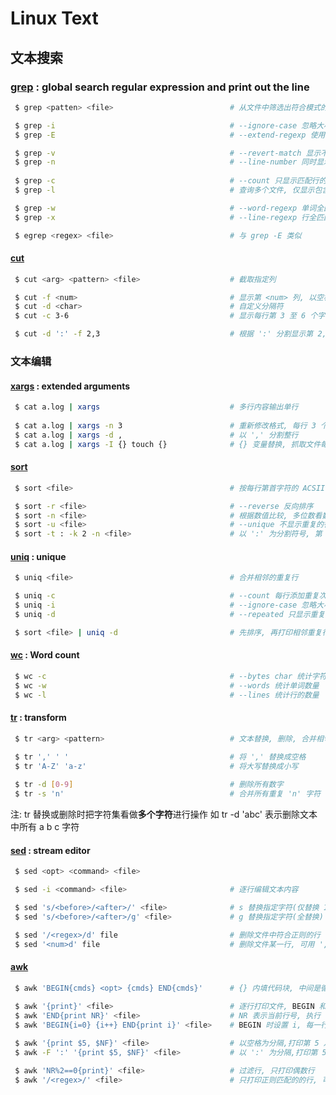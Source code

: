 # Linux Text

## 文本搜索

### [grep](https://linux.alianga.com/c/grep.html) : global search regular expression and print out the line

```bash
 $ grep <patten> <file>                          # 从文件中筛选出符合模式的行, 可搜索多个文件

 $ grep -i                                       # --ignore-case 忽略大小写
 $ grep -E                                       # --extend-regexp 使用正则匹配

 $ grep -v                                       # --revert-match 显示不匹配的所有行
 $ grep -n                                       # --line-number 同时显示行数
 
 $ grep -c                                       # --count 只显示匹配行的数量
 $ grep -l                                       # 查询多个文件, 仅显示包含的文件名

 $ grep -w                                       # --word-regexp 单词全匹配, 存在该单词的行, 不包含子字符串
 $ grep -x                                       # --line-regexp 行全匹配, 必须与行完全一致 

 $ egrep <regex> <file>                          # 与 grep -E 类似
```

#### [cut](https://linux.alianga.com/c/cut.html) 

```bash
 $ cut <arg> <pattern> <file>                    # 截取指定列

 $ cut -f <num>                                  # 显示第 <num> 列, 以空格为分隔符, 从 1 开始
 $ cut -d <char>                                 # 自定义分隔符
 $ cut -c 3-6                                    # 显示每行第 3 至 6 个字符, 可填单个数字

 $ cut -d ':' -f 2,3                             # 根据 ':' 分割显示第 2, 3 列 
```

### 文本编辑

#### [xargs](https://linux.alianga.com/c/xargs.html) : extended arguments

```bash
 $ cat a.log | xargs                             # 多行内容输出单行 
 
 $ cat a.log | xargs -n 3                        # 重新修改格式, 每行 3 个字符串  
 $ cat a.log | xargs -d ,                        # 以 ',' 分割整行
 $ cat a.log | xargs -I {} touch {}              # {} 变量替换, 抓取文件每一行, 执行 touch line
```

#### [sort](https://linux.alianga.com/c/sort.html)

```bash
 $ sort <file>                                   # 按每行第首字符的 ACSII 码值顺序排序, 相同则往后一个一个比较

 $ sort -r <file>                                # --reverse 反向排序
 $ sort -n <file>                                # 根据数值比较, 多位数看数值, 不再单个数字比较
 $ sort -u <file>                                # --unique 不显示重复的行
 $ sort -t : -k 2 -n <file>                      # 以 ':' 为分割符号, 第 2 个字符串按数字排序
```

#### [uniq](https://linux.alianga.com/c/uniq.html) : unique

```bash
 $ uniq <file>                                   # 合并相邻的重复行

 $ uniq -c                                       # --count 每行添加重复次数
 $ uniq -i                                       # --ignore-case 忽略大小写
 $ uniq -d                                       # --repeated 只显示重复行

 $ sort <file> | uniq -d                         # 先排序, 再打印相邻重复行, 显示文件所有重复行    
```

#### [wc](https://linux.alianga.com/c/wc.html) : Word count

```bash
 $ wc -c                                         # --bytes char 统计字符数量
 $ wc -w                                         # --words 统计单词数量
 $ wc -l                                         # --lines 统计行的数量
```

#### [tr](https://linux.alianga.com/c/tr.html) : transform

```bash
 $ tr <arg> <pattern>                            # 文本替换, 删除, 合并相邻重复

 $ tr ',' ' '                                    # 将 ',' 替换成空格
 $ tr 'A-Z' 'a-z'                                # 将大写替换成小写
 
 $ tr -d [0-9]                                   # 删除所有数字
 $ tr -s 'n'                                     # 合并所有重复 'n' 字符
```

注: tr 替换或删除时把字符集看做**多个字符**进行操作
如 tr -d 'abc' 表示删除文本中所有 a b c 字符

#### [sed](https://linux.alianga.com/c/sed.html) : stream editor

```bash
 $ sed <opt> <command> <file>

 $ sed -i <command> <file>                       # 逐行编辑文本内容 

 $ sed 's/<before>/<after>/' <file>              # s 替换指定字符(仅替换 1 次)
 $ sed 's/<before>/<after>/g' <file>             # g 替换指定字符(全替换)

 $ sed '/<regex>/d' file                         # 删除文件中符合正则的行
 $ sed '<num>d' file                             # 删除文件某一行, 可用 ',' 扩展范围 ('1,$d' 删除所有行)
```

#### [awk](https://linux.alianga.com/c/awk.html)

```bash
 $ awk 'BEGIN{cmds} <opt> {cmds} END{cmds}'      # {} 内填代码块, 中间是循环体,对每行执行
 
 $ awk '{print}' <file>                          # 逐行打印文件, BEGIN 和 END部分选填
 $ awk 'END{print NR}' <file>                    # NR 表示当前行号, 执行 END 时读完文件, NR 表示最后一行行号
 $ awk 'BEGIN{i=0} {i++} END{print i}' <file>    # BEGIN 时设置 i, 每一行 i 自加, 结束时打印

 $ awk '{print $5, $NF}' <file>                  # 以空格为分隔,打印第 5 及 最后一列
 $ awk -F ':' '{print $5, $NF}' <file>           # 以 ':' 为分隔,打印第 5 及 最后一列

 $ awk 'NR%2==0{print}' <file>                   # 过滤行, 只打印偶数行
 $ awk '/<regex>/' <file>                        # 只打印正则匹配的的行, 可用 '/<regex>/, /<regex>/' 打印区间
```